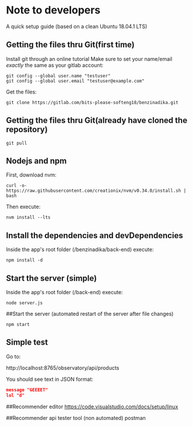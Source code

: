 Note to developers
========================

A quick setup guide (based on a clean Ubuntu 18.04.1 LTS)

## Getting the files thru Git(first time)
Install git through an online tutorial
Make sure to set your name/email *exactly* the same as your gitlab account:

    git config --global user.name "testuser"
    git config --global user.email "testuser@example.com"

Get the files:

    git clone https://gitlab.com/bits-please-softeng18/benzinadika.git

## Getting the files thru Git(already have cloned the repository)

    git pull

## Nodejs and npm

First, download nvm:

    curl -o- https://raw.githubusercontent.com/creationix/nvm/v0.34.0/install.sh | bash

Then execute:

    nvm install --lts

## Install the dependencies and devDependencies

Inside the app's root folder (/benzinadika/back-end) execute:

    npm install -d

## Start the server (simple)

Inside the app's root folder (/back-end) execute:

    node server.js

##Start the server (automated restart of the server after file changes)

    npm start

## Simple test

Go to:

http://localhost:8765/observatory/api/products

You should see text in JSON format:
```json
message	"GEEEET"
lol	"d"
```

##Recommender editor
    https://code.visualstudio.com/docs/setup/linux

##Recommender api tester tool (non automated)
    postman
